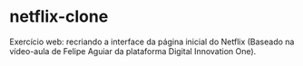 # netflix-clone
Exercício web: recriando a interface da página inicial do Netflix (Baseado na vídeo-aula de Felipe Aguiar da plataforma Digital Innovation One).  

